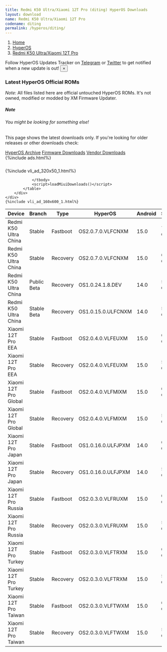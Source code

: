 ```yaml
---
title: Redmi K50 Ultra/Xiaomi 12T Pro (diting) HyperOS Downloads
layout: download
name: Redmi K50 Ultra/Xiaomi 12T Pro
codename: diting
permalink: /hyperos/diting/
---
```

<nav aria-label="breadcrumb">
    <ol class="breadcrumb">
        <li class="breadcrumb-item"><a href="/">Home</a></li>
        <li class="breadcrumb-item"><a href="/hyperos/">HyperOS</a></li>
        <li class="breadcrumb-item active" aria-current="page"><a href="/hyperos/diting/">Redmi K50 Ultra/Xiaomi 12T Pro</a></li>
    </ol>
</nav>
<div class="alert alert-primary alert-dismissible fade show" role="alert">
    Follow HyperOS Updates Tracker on <a href="https://t.me/MIUIUpdatesTracker" class="alert-link">Telegram</a>
     or <a href="https://twitter.com/MiFwUpdater" class="alert-link">Twitter</a> to get notified when a new update is out!
    <button type="button" class="close" data-dismiss="alert" aria-label="Close">
        <span aria-hidden="true">&times;</span>
    </button>
</div>

### Latest HyperOS Official ROMs
*Note*: All files listed here are official untouched HyperOS ROMs. It's not owned, modified or modded by XM Firmware Updater.
<div class="card">
  <div class="card-body">
    <h5 class="card-title">Note</h5>
    <h6 class="card-subtitle mb-2 text-muted">You might be looking for something else!</h6>
    <p class="card-text">This page shows the latest downloads only.
     If you're looking for older releases or other downloads check:</p>
    <a href="/archive/hyperos/diting/" class="card-link">HyperOS Archive</a>
    <a href="/firmware/diting/" class="card-link">Firmware Downloads</a>
    <a href="/vendor/diting/" class="card-link">Vendor Downloads</a>
  </div>
</div>
{%include ads.html%}
<div class="row justify-content-center">
    <div class="col-10">
        <div class="table-responsive-md" style="margin-top: 25px;">
            {%include vli_ad_320x50_1.html%}
            <table id="miui" class="display dt-responsive nowrap compact table table-striped table-hover table-sm">
                <thead class="thead-dark">
                    <tr>
                        <th data-ref="device">Device</th>
                        <th data-ref="branch">Branch</th>
                        <th data-ref="type">Type</th>
                        <th data-ref="miui">HyperOS</th>
                        <th data-ref="android">Android</th>
                        <th data-ref="size">Size</th>
                        <th data-ref="size">Date</th>
                        <th data-ref="link">Link</th>
                    </tr>
                </thead>
                <tbody>
                <tr><td>Redmi K50 Ultra China</td><td>Stable</td><td>Fastboot</td><td>OS2.0.7.0.VLFCNXM</td><td>15.0</td><td>7.4 GB</td><td>2025-05-30</td><td><a href="/hyperos/diting/stable/OS2.0.7.0.VLFCNXM/">Download</a></td></tr>
<tr><td>Redmi K50 Ultra China</td><td>Stable</td><td>Recovery</td><td>OS2.0.7.0.VLFCNXM</td><td>15.0</td><td>6.3 GB</td><td>2025-06-10</td><td><a href="/hyperos/diting/stable/OS2.0.7.0.VLFCNXM/">Download</a></td></tr>
<tr><td>Redmi K50 Ultra China</td><td>Public Beta</td><td>Recovery</td><td>OS1.0.24.1.8.DEV</td><td>14.0</td><td>5.8 GB</td><td>2024-01-12</td><td><a href="/hyperos/diting/public beta/OS1.0.24.1.8.DEV/">Download</a></td></tr>
<tr><td>Redmi K50 Ultra China</td><td>Stable Beta</td><td>Recovery</td><td>OS1.0.15.0.ULFCNXM</td><td>14.0</td><td>5.9 GB</td><td>2025-01-23</td><td><a href="/hyperos/diting/stable beta/OS1.0.15.0.ULFCNXM/">Download</a></td></tr>
<tr><td>Xiaomi 12T Pro EEA</td><td>Stable</td><td>Fastboot</td><td>OS2.0.4.0.VLFEUXM</td><td>15.0</td><td>6.7 GB</td><td>2025-06-10</td><td><a href="/hyperos/diting/stable/OS2.0.4.0.VLFEUXM/">Download</a></td></tr>
<tr><td>Xiaomi 12T Pro EEA</td><td>Stable</td><td>Recovery</td><td>OS2.0.4.0.VLFEUXM</td><td>15.0</td><td>5.6 GB</td><td>2025-06-18</td><td><a href="/hyperos/diting/stable/OS2.0.4.0.VLFEUXM/">Download</a></td></tr>
<tr><td>Xiaomi 12T Pro Global</td><td>Stable</td><td>Fastboot</td><td>OS2.0.4.0.VLFMIXM</td><td>15.0</td><td>6.7 GB</td><td>2025-06-27</td><td><a href="/hyperos/diting/stable/OS2.0.4.0.VLFMIXM/">Download</a></td></tr>
<tr><td>Xiaomi 12T Pro Global</td><td>Stable</td><td>Recovery</td><td>OS2.0.4.0.VLFMIXM</td><td>15.0</td><td>5.5 GB</td><td>2025-07-07</td><td><a href="/hyperos/diting/stable/OS2.0.4.0.VLFMIXM/">Download</a></td></tr>
<tr><td>Xiaomi 12T Pro Japan</td><td>Stable</td><td>Fastboot</td><td>OS1.0.16.0.ULFJPXM</td><td>14.0</td><td>6.2 GB</td><td>2025-06-27</td><td><a href="/hyperos/diting/stable/OS1.0.16.0.ULFJPXM/">Download</a></td></tr>
<tr><td>Xiaomi 12T Pro Japan</td><td>Stable</td><td>Recovery</td><td>OS1.0.16.0.ULFJPXM</td><td>14.0</td><td>5.2 GB</td><td>2025-07-08</td><td><a href="/hyperos/diting/stable/OS1.0.16.0.ULFJPXM/">Download</a></td></tr>
<tr><td>Xiaomi 12T Pro Russia</td><td>Stable</td><td>Fastboot</td><td>OS2.0.3.0.VLFRUXM</td><td>15.0</td><td>6.7 GB</td><td>2025-06-13</td><td><a href="/hyperos/diting/stable/OS2.0.3.0.VLFRUXM/">Download</a></td></tr>
<tr><td>Xiaomi 12T Pro Russia</td><td>Stable</td><td>Recovery</td><td>OS2.0.3.0.VLFRUXM</td><td>15.0</td><td>5.5 GB</td><td>2025-06-26</td><td><a href="/hyperos/diting/stable/OS2.0.3.0.VLFRUXM/">Download</a></td></tr>
<tr><td>Xiaomi 12T Pro Turkey</td><td>Stable</td><td>Fastboot</td><td>OS2.0.3.0.VLFTRXM</td><td>15.0</td><td>6.4 GB</td><td>2025-06-13</td><td><a href="/hyperos/diting/stable/OS2.0.3.0.VLFTRXM/">Download</a></td></tr>
<tr><td>Xiaomi 12T Pro Turkey</td><td>Stable</td><td>Recovery</td><td>OS2.0.3.0.VLFTRXM</td><td>15.0</td><td>5.5 GB</td><td>2025-06-26</td><td><a href="/hyperos/diting/stable/OS2.0.3.0.VLFTRXM/">Download</a></td></tr>
<tr><td>Xiaomi 12T Pro Taiwan</td><td>Stable</td><td>Fastboot</td><td>OS2.0.3.0.VLFTWXM</td><td>15.0</td><td>6.3 GB</td><td>2025-06-13</td><td><a href="/hyperos/diting/stable/OS2.0.3.0.VLFTWXM/">Download</a></td></tr>
<tr><td>Xiaomi 12T Pro Taiwan</td><td>Stable</td><td>Recovery</td><td>OS2.0.3.0.VLFTWXM</td><td>15.0</td><td>5.4 GB</td><td>2025-06-26</td><td><a href="/hyperos/diting/stable/OS2.0.3.0.VLFTWXM/">Download</a></td></tr>

                </tbody>
                <script>loadMiuiDownloads()</script>
            </table>
        </div>
    </div>
    {%include vli_ad_160x600_1.html%}
</div>
